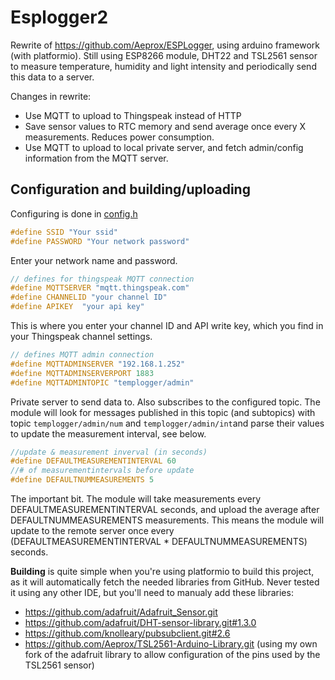 # Esplogger2

Rewrite of https://github.com/Aeprox/ESPLogger, using arduino framework (with platformio). Still using ESP8266 module, DHT22 and TSL2561 sensor to measure temperature, humidity and light intensity and periodically send this data to a server.

Changes in rewrite:

* Use MQTT to upload to Thingspeak instead of HTTP
* Save sensor values to RTC memory and send average once every X measurements. Reduces power consumption.
* Use MQTT to upload to local private server, and fetch admin/config information from the MQTT server.

## Configuration and building/uploading

Configuring is done in [config.h](https://github.com/Aeprox/esplogger2/blob/master/src/config.h)

``` c++
#define SSID "Your ssid"
#define PASSWORD "Your network password"
```

Enter your network name and password. 

``` c++
// defines for thingspeak MQTT connection
#define MQTTSERVER "mqtt.thingspeak.com"
#define CHANNELID "your channel ID"
#define APIKEY  "your api key"
```
This is where you enter your channel ID and API write key, which you find in your Thingspeak channel settings.

``` c++
// defines MQTT admin connection
#define MQTTADMINSERVER "192.168.1.252"
#define MQTTADMINSERVERPORT 1883
#define MQTTADMINTOPIC "templogger/admin"
```
Private server to send data to. Also subscribes to the configured topic. The module will look for messages published in this topic (and subtopics) with topic `templogger/admin/num` and `templogger/admin/int`and parse their values to update the measurement interval, see below.

``` c++
//update & measurement inverval (in seconds)
#define DEFAULTMEASUREMENTINTERVAL 60
//# of measurementintervals before update
#define DEFAULTNUMMEASUREMENTS 5
```

The important bit. The module will take measurements every DEFAULTMEASUREMENTINTERVAL seconds, and upload the average after DEFAULTNUMMEASUREMENTS measurements. This means the module will update to the remote server once every (DEFAULTMEASUREMENTINTERVAL * DEFAULTNUMMEASUREMENTS) seconds.


**Building** is quite simple when you're using platformio to build this project, as it will automatically fetch the needed libraries from GitHub. Never tested it using any other IDE, but you'll need to manualy add these libraries:

  * https://github.com/adafruit/Adafruit_Sensor.git
  * https://github.com/adafruit/DHT-sensor-library.git#1.3.0
  * https://github.com/knolleary/pubsubclient.git#2.6
  * https://github.com/Aeprox/TSL2561-Arduino-Library.git (using my own fork of the adafruit library to allow configuration of the pins used by the TSL2561 sensor)

